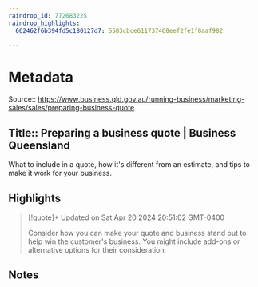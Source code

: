 ```yaml
---
raindrop_id: 772683225
raindrop_highlights:
  662462f6b394fd5c180127d7: 5583cbce611737460eef2fe1f8aaf982

---
```


# Metadata
Source:: https://www.business.qld.gov.au/running-business/marketing-sales/sales/preparing-business-quote

Title:: Preparing a business quote | Business Queensland
---

What to include in a quote, how it&#39;s different from an estimate, and tips to make it work for your business.

## Highlights

> [!quote]+ Updated on Sat Apr 20 2024 20:51:02 GMT-0400
>
> Consider how you can make your quote and business stand out to help win the customer&#39;s business. You might include add-ons or alternative options for their consideration.
## Notes
